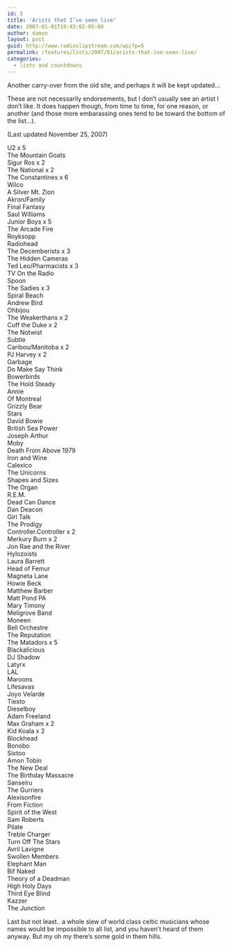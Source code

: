 ```yaml
---
id: 5
title: 'Arists that I’ve seen live'
date: 2007-01-01T19:43:02-05:00
author: damon
layout: post
guid: http://www.radioslipstream.com/wp/?p=5
permalink: /features/lists/2007/01/arists-that-ive-seen-live/
categories:
  - lists and countdowns
---
```

Another carry-over from the old site, and perhaps it will be kept updated…

These are not necessarily endorsements, but I don’t usually see an artist I don’t like. It does happen though, from time to time, for one reason, or another (and those more embarassing ones tend to be toward the bottom of the list…).

(Last updated November 25, 2007)

U2 x 5  
The Mountain Goats  
Sigur Ros x 2  
The National x 2  
The Constantines x 6  
Wilco  
A Silver Mt. Zion  
Akron/Family  
Final Fantasy  
Saul Williams  
Junior Boys x 5  
The Arcade Fire  
Royksopp  
Radiohead  
The Decemberists x 3  
The Hidden Cameras  
Ted Leo/Pharmacists x 3  
TV On the Radio  
Spoon  
The Sadies x 3  
Spiral Beach  
Andrew Bird  
Ohbijou  
The Weakerthans x 2  
Cuff the Duke x 2  
The Notwist  
Subtle  
Caribou/Manitoba x 2  
PJ Harvey x 2  
Garbage  
Do Make Say Think  
Bowerbirds  
The Hold Steady  
Annie  
Of Montreal  
Grizzly Bear  
Stars  
David Bowie  
British Sea Power  
Joseph Arthur  
Moby  
Death From Above 1979  
Iron and Wine  
Calexico  
The Unicorns  
Shapes and Sizes  
The Organ  
R.E.M.  
Dead Can Dance  
Dan Deacon  
Girl Talk  
The Prodigy  
Controller.Controller x 2  
Merkury Burn x 2  
Jon Rae and the River  
Hylozoists  
Laura Barrett  
Head of Femur  
Magneta Lane  
Howie Beck  
Matthew Barber  
Matt Pond PA  
Mary Timony  
Meligrove Band  
Moneen  
Bell Orchestre  
The Reputation  
The Matadors x 5  
Blackalicious  
DJ Shadow  
Latyrx  
LAL  
Maroons  
Lifesavas  
Joyo Velarde  
Tiesto  
Dieselboy  
Adam Freeland  
Max Graham x 2  
Kid Koala x 2  
Blockhead  
Bonobo  
Sixtoo  
Amon Tobin  
The New Deal  
The Birthday Massacre  
Sanseiru  
The Gurriers  
Alexisonfire  
From Fiction  
Spirit of the West  
Sam Roberts  
Pilate  
Treble Charger  
Turn Off The Stars  
Avril Lavigne  
Swollen Members  
Elephant Man  
Bif Naked  
Theory of a Deadman  
High Holy Days  
Third Eye Blind  
Kazzer  
The Junction

Last but not least.. a whole slew of world class celtic musicians whose names would be impossible to all list, and you haven’t heard of them anyway. But my oh my there’s some gold in them hills.